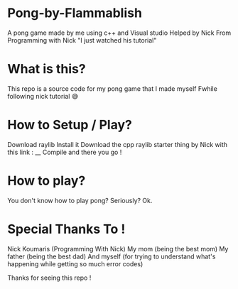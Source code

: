 # Pong-by-Flammablish
A pong game made by me using c++ and Visual studio
Helped by Nick From Programming with Nick "I just watched his tutorial"

# What is this?
This repo is a source code for my pong game that I made myself
Fwhile following nick tutorial 😅

# How to Setup / Play?
Download raylib
Install it
Download the cpp raylib starter thing by Nick with this link :
__
Compile and there you go !

# How to play?
You don't know how to play pong? Seriously? Ok.

# Special Thanks To !
Nick Koumaris (Programming With Nick)
My mom (being the best mom)
My father (being the best dad)
And myself (for trying to understand what's happening while getting so much error codes)

Thanks for seeing this repo !
